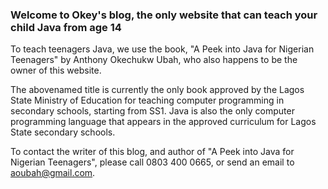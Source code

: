 ### Welcome to Okey's blog, the only website that can teach your child Java from age 14

To teach teenagers Java, we use the book, "A Peek into Java for Nigerian Teenagers" by Anthony Okechukw Ubah, who also happens to be the owner of this website. 

The abovenamed title is currently the only book approved by the Lagos State Ministry of Education for teaching computer programming in secondary schools, starting from SS1. Java is also the only computer programming language that appears in the approved curriculum for Lagos State secondary schools.

To contact the writer of this blog, and author of "A Peek into Java for Nigerian Teenagers", please call 0803 400 0665, or send an email to aoubah@gmail.com.
